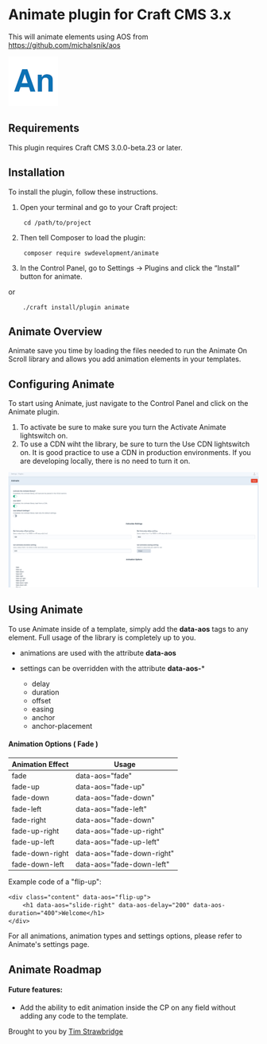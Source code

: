# Animate plugin for Craft CMS 3.x

This will animate elements using AOS from https://github.com/michalsnik/aos

![Screenshot](resources/img/animate-logo.png)


## Requirements

This plugin requires Craft CMS 3.0.0-beta.23 or later.

## Installation

To install the plugin, follow these instructions.

1. Open your terminal and go to your Craft project:

        cd /path/to/project

2. Then tell Composer to load the plugin:

        composer require swdevelopment/animate



3. In the Control Panel, go to Settings → Plugins and click the “Install” button for animate.

  or

        ./craft install/plugin animate


## Animate Overview

Animate save you time by loading the files needed to run the Animate On Scroll library and allows you add animation elements in your templates.  


## Configuring Animate

To start using Animate, just navigate to the Control Panel and click on the Animate plugin.

1. To activate be sure to make sure you turn the Activate Animate lightswitch on.
2. To use a CDN wiht the library, be sure to turn the Use CDN lightswitch on. It is good practice to use a CDN in production environments. If you are developing locally, there is no need to turn it on.


![Screenshot](resources/img/animate-settings.png)

## Using Animate

To use Animate inside of a template, simply add the **data-aos** tags to any element. Full usage of the library is completely up to you.

- animations are used with the attribute **data-aos**  
- settings can be overridden with the attribute **data-aos-***

  - delay
  - duration
  - offset
  - easing
  - anchor
  - anchor-placement
  

#### Animation Options ( Fade )
| Animation Effect | Usage  |  
|------|-----------------|
|fade  | data-aos="fade" |
|    fade-up  |         data-aos="fade-up"        |  
|   fade-down   | data-aos="fade-down"                |
|   fade-left   | data-aos="fade-left"                |
|   fade-right   | data-aos="fade-down"                |
|   fade-up-right   | data-aos="fade-up-right"                |
|   fade-up-left   | data-aos="fade-up-left"                |
|   fade-down-right   | data-aos="fade-down-right"                |   
|   fade-down-left   | data-aos="fade-down-left"                |

Example code of a "flip-up":

    <div class="content" data-aos="flip-up">
        <h1 data-aos="slide-right" data-aos-delay="200" data-aos-duration="400">Welcome</h1>
    </div>

For all animations, animation types and settings options, please refer to Animate's settings page.    


## Animate Roadmap

#### Future features:
  - Add the ability to edit animation inside the CP on any field without adding any code to the template.


Brought to you by [Tim Strawbridge](https://www.swdevteam.com?utm_source=github&utm_medium=website&utm_campaign=animate_plugin&utm_term=&utm_content=site_link)

